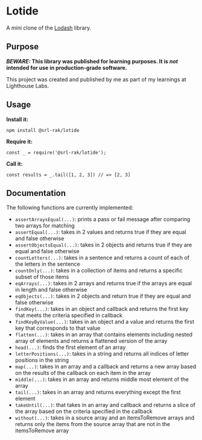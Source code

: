 # Lotide

A mini clone of the [Lodash](https://lodash.com) library.

## Purpose

**_BEWARE:_ This library was published for learning purposes. It is _not_ intended for use in production-grade software.**

This project was created and published by me as part of my learnings at Lighthouse Labs. 

## Usage

**Install it:**

`npm install @srl-rak/lotide`

**Require it:**

`const _ = require('@srl-rak/lotide');`

**Call it:**

`const results = _.tail([1, 2, 3]) // => [2, 3]`

## Documentation

The following functions are currently implemented:



* `assertArraysEqual(...)`: prints a pass or fail message after comparing two arrays for matching
* `assertEqual(...)`: takes in 2 values and returns true if they are equal and false otherwise
* `assertObjectsEqual(...)`: takes in 2 objects and returns true if they are equal and false otherwise
* `countLetters(...)`: takes in a sentence and returns a count of each of the letters in the sentence
* `countOnly(...)`: takes in a collection of items and returns a specific subset of those items
* `eqArrays(...)`: takes in 2 arrays and returns true if the arrays are equal in length and false otherwise
* `eqObjects(...)`: takes in 2 objects and return true if they are equal and false otherwise
* `findKey(...)`: takes in an object and callback and returns the first key that meets the criteria specified in callback
* `findKeyByValue(...)`: takes in an object and a value and returns the first key that corresponds to that value
* `flatten(...)`: takes in an array that contains elements including nested array of elements and returns a flattened version of the array
* `head(...)`: finds the first element of an array
* `letterPositions(...)`: takes in a string and returns all indices of letter positions in the string
* `map(...)`: takes in an array and a callback and returns a new array based on the results of the callback on each item in the array
* `middle(...)`: takes in an array and returns middle most element of the array
* `tail(...)`: takes in an array and returns everything except the first element
* `takeUntil(...)`: that takes in an array and callback and returns a slice of the array based on the criteria specified in the callback
* `without(...)`: takes in a source array and an itemsToRemove arrays and returns only the items from the source array that are not in the itemsToRemove array